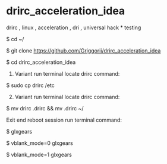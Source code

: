 # drirc_acceleration_idea
drirc , linux , acceleration , dri , universal hack * testing

$ cd ~/

$ git clone https://github.com/Griggorii/drirc_acceleration_idea

$ cd drirc_acceleration_idea

1) Variant run terminal locate drirc command:

$ sudo cp drirc /etc

2) Variant run terminal locate drirc command:

$ mv drirc .drirc && mv .drirc ~/

Exit end reboot session run terminal command:

$ glxgears

$ vblank_mode=0 glxgears

$ vblank_mode=1 glxgears






